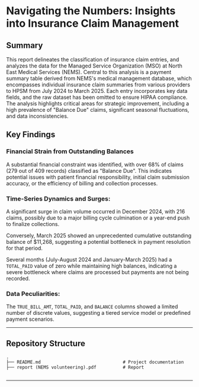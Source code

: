 # Navigating the Numbers: Insights into Insurance Claim Management

## Summary

This report delineates the classification of insurance claim entries, and analyzes the data for the Managed Service Organization (MSO) at North East Medical Services (NEMS). Central to this analysis is a payment summary table derived from NEMS's medical management database, which encompasses individual insurance claim summaries from various providers to HPSM from July 2024 to March 2025. Each entry incorporates key data fields, and the raw dataset has been omitted to ensure HIPAA compliance. The analysis highlights critical areas for strategic improvement, including a high prevalence of "Balance Due" claims, significant seasonal fluctuations, and data inconsistencies.

## Key Findings
### Financial Strain from Outstanding Balances

A substantial financial constraint was identified, with over 68% of claims (279 out of 409 records) classified as "Balance Due". This indicates potential issues with patient financial responsibility, initial claim submission accuracy, or the efficiency of billing and collection processes.

### Time-Series Dynamics and Surges:
A significant surge in claim volume occurred in December 2024, with 216 claims, possibly due to a major billing cycle culmination or a year-end push to finalize collections.

Conversely, March 2025 showed an unprecedented cumulative outstanding balance of $11,268, suggesting a potential bottleneck in payment resolution for that period.

Several months (July-August 2024 and January-March 2025) had a ```TOTAL_PAID``` value of zero while maintaining high balances, indicating a severe bottleneck where claims are processed but payments are not being recorded.

### Data Peculiarities:
The ```TRUE_BILL_AMT```, ```TOTAL_PAID```, and ```BALANCE``` columns showed a limited number of discrete values, suggesting a tiered service model or predefined payment scenarios.

---
## Repository Structure

```
.
├── README.md                               # Project documentation
├── report (NEMS volunteering).pdf          # Report


```

---
